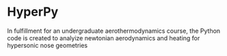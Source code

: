 # HyperPy
In fulfillment for an undergraduate aerothermodynamics course, the Python code is created to analyize newtonian aerodynamics and heating for hypersonic nose geometries
